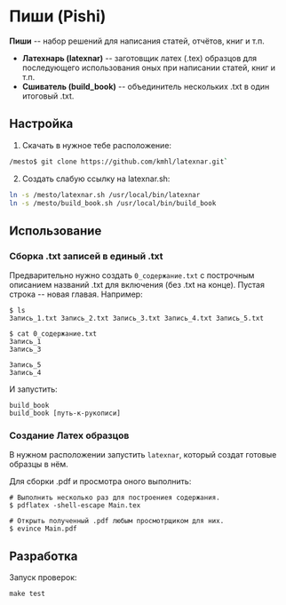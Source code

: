 # Пиши (Pishi)

**Пиши** -- набор решений для написания статей, отчётов, книг и т.п.

- **Латехнарь (latexnar)** -- заготовщик латех (.tex) образцов для последующего
  использования оных при написании статей, книг и т.п.
- **Сшиватель (build\_book)** -- объединитель нескольких .txt в один итоговый .txt.

## Настройка

1. Скачать в нужное тебе расположение:

```bash
/mesto$ git clone https://github.com/kmhl/latexnar.git`
```

2. Создать слабую ссылку на latexnar.sh:

```bash
ln -s /mesto/latexnar.sh /usr/local/bin/latexnar
ln -s /mesto/build_book.sh /usr/local/bin/build_book
```

## Использование

### Сборка .txt записей в единый .txt

Предварительно нужно создать `0_содержание.txt` с построчным описанием названий
.txt для включения (без .txt на конце). Пустая строка -- новая главая. Например:

```
$ ls
Запись_1.txt Запись_2.txt Запись_3.txt Запись_4.txt Запись_5.txt

$ cat 0_содержание.txt
Запись_1
Запись_3

Запись_5
Запись_4
```

И запустить:

```
build_book
build_book [путь-к-рукописи]
```

### Создание Латех образцов

В нужном расположении запустить `latexnar`, который создат готовые образцы в
нём.

Для сборки .pdf и просмотра оного выполнить:

```
# Выполнить несколько раз для построениея содержания.
$ pdflatex -shell-escape Main.tex

# Открыть полученный .pdf любым просмотрщиком для них.
$ evince Main.pdf
```

## Разработка

Запуск проверок:

```
make test
```
